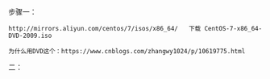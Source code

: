 步骤一：

```
http://mirrors.aliyun.com/centos/7/isos/x86_64/   下载 CentOS-7-x86_64-DVD-2009.iso 

为什么用DVD这个：https://www.cnblogs.com/zhangwy1024/p/10619775.html
```

二：

```

```



